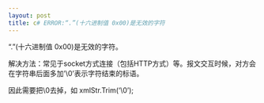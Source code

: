 ```yaml
---
layout: post
title: c# ERROR:“.”(十六进制值 0x00)是无效的字符
---
```

“.”(十六进制值 0x00)是无效的字符。

 解决方法：常见于socket方式连接（包括HTTP方式）等。报文交互时候，对方会在字符串后面多加’\0’表示字符结束的标语。

 因此需要把\0去掉，如 xmlStr.Trim(‘\0’);
